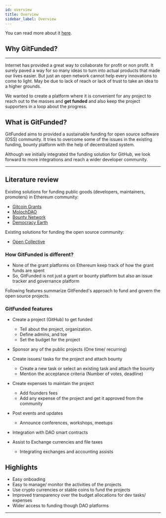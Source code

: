 ```yaml
---
id: overview
title: Overview
sidebar_label: Overview
---
```


You can read more about it [here](https://github.com/gitfunded/gitfunded-web).

## Why GitFunded?

---
Internet has provided a great way to collaborate for profit or non profit. It surely paved a way
for so many ideas to turn into actual products that made our lives easier. But just an open network cannot help every innovations to come to light.
May be due to lack of reach or lack of trust to take an idea to a higher grounds. 

We wanted to create a platform where it is convenient for
any project to reach out to the masses and **get funded** and also keep the project supporters in a loop about the progress.

## What is GitFunded?

GitFunded aims to provided a sustainable funding for open source software (OSS)
community. It tries to overcome some of the issues in the existing funding, bounty platform with the help of decentralized system.

Although we initially integrated the funding solution for GitHub, we look forward to more integrations and reach a wider
developer community.

---


## Literature review

Existing solutions for funding public goods (developers, maintainers, promoters) in Ethereum community:

* [Gitcoin Grants](https://gitcoin.co/grants/)
* [MolochDAO](https://molochdao.com/)
* [Bounty Network](https://bounties.network/)
* [Democracy Earth](https://democracy.earth/)

Existing solutions for funding the open source community:

* [Open Collective](https://opencollective.com/)

### How GitFunded is different?

* None of the grant platforms on Ethereum keep track of how the grant funds are spent 
* So, GitFunded is not just a grant or bounty platform but also an issue tracker and governance platform

Following features summarize GitFended's approach to fund and govern the open source projects.

### GitFunded features

* Create a project (GitHub) to get funded
    * Tell about the project, organization.
    * Define admins, and toe
    * Set the budget for the project

* Sponsor any of the public projects (One time/ recurring)
* Create issues/ tasks for the project and attach bounty
    * Create a new task or select an existing task and attach the bounty
    *  Mention the acceptance criteria (Number of votes, deadline)

* Create expenses to maintain the project
    * Add founders fees
    * Add any expense of the project and get it approved from the community
    
* Post events and updates
    * Announce conferences, workshops, meetups
    
* Integration with DAO smart contracts
    
* Assist to Exchange currencies and file taxes
    * Integrating exchanges and accounting assists

## Highlights

* Easy onboading
* Easy to manage/ monitor the activities of the projects
* Use crypto currencies or stable coins to fund the projects
* Improved transparency over the budget allocations for dev tasks/ expenses
* Wider access to funding though DAO platforms


---
